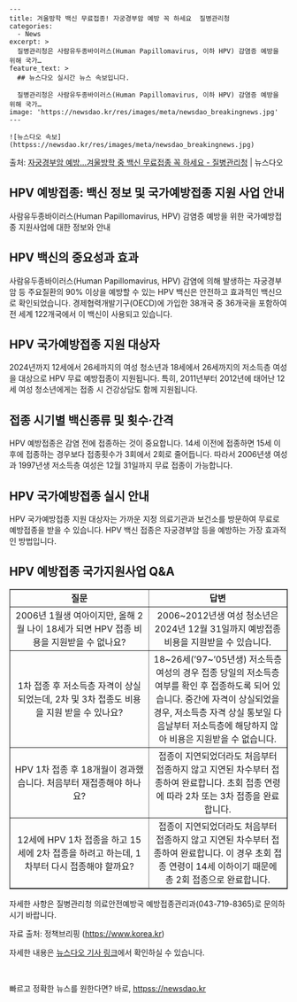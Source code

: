     ---
    title: 겨울방학 백신 무료접종! 자궁경부암 예방 꼭 하세요  질병관리청
    categories:
      - News
    excerpt: >
      질병관리청은 사람유두종바이러스(Human Papillomavirus, 이하 HPV) 감염증 예방을 위해 국가…
    feature_text: >
      ## 뉴스다오 실시간 뉴스 속보입니다.
    
      질병관리청은 사람유두종바이러스(Human Papillomavirus, 이하 HPV) 감염증 예방을 위해 국가…
    image: 'https://newsdao.kr/res/images/meta/newsdao_breakingnews.jpg'
    ---
    
    ![뉴스다오 속보](httpss://newsdao.kr/res/images/meta/newsdao_breakingnews.jpg)

<p>출처: <a href="httpss://newsdao.kr/2994" rel="dofollow">자궁경부암 예방…겨울방학 중 백신 무료접종 꼭 하세요 - 질병관리청</a> | 뉴스다오</p>

<h2>HPV 예방접종: 백신 정보 및 국가예방접종 지원 사업 안내</h2>

<p data-ke-size="size16">사람유두종바이러스(Human Papillomavirus, HPV) 감염증 예방을 위한 국가예방접종 지원사업에 대한 정보와 안내</p>

<h2 data-ke-size="size26">HPV 백신의 중요성과 효과</h2>
사람유두종바이러스(Human Papillomavirus, HPV) 감염에 의해 발생하는 자궁경부암 등 주요질환의 90% 이상을 예방할 수 있는 HPV 백신은 안전하고 효과적인 백신으로 확인되었습니다. 경제협력개발기구(OECD)에 가입한 38개국 중 36개국을 포함하여 전 세계 122개국에서 이 백신이 사용되고 있습니다.

<h2 data-ke-size="size26">HPV 국가예방접종 지원 대상자</h2>
2024년까지 12세에서 26세까지의 여성 청소년과 18세에서 26세까지의 저소득층 여성을 대상으로 HPV 무료 예방접종이 지원됩니다. 특히, 2011년부터 2012년에 태어난 12세 여성 청소년에게는 접종 시 건강상담도 함께 지원됩니다.

<h2 data-ke-size="size26">접종 시기별 백신종류 및 횟수·간격</h2>
HPV 예방접종은 감염 전에 접종하는 것이 중요합니다. 14세 이전에 접종하면 15세 이후에 접종하는 경우보다 접종횟수가 3회에서 2회로 줄어듭니다. 따라서 2006년생 여성과 1997년생 저소득층 여성은 12월 31일까지 무료 접종이 가능합니다.

<h2 data-ke-size="size26">HPV 국가예방접종 실시 안내</h2>
HPV 국가예방접종 지원 대상자는 가까운 지정 의료기관과 보건소를 방문하여 무료로 예방접종을 받을 수 있습니다. HPV 백신 접종은 자궁경부암 등을 예방하는 가장 효과적인 방법입니다.

<h2 data-ke-size="size26">HPV 예방접종 국가지원사업 Q&A</h2>
<table style="width: 100%;" border="1"><colgroup><col style="width: 50%" /><col style="width: 50%" /></colgroup>
<tbody>
<tr>
<td style="text-align: center; height: 17px;"><b>질문</b></td>
<td style="text-align: center; height: 17px;"><b>답변</b></td>
</tr>
<tr>
<td style="text-align: center; height: 17px;">2006년 1월생 여아이지만, 올해 2월 나이 18세가 되면 HPV 접종 비용을 지원받을 수 없나요?</td>
<td style="text-align: center; height: 17px;">2006~2012년생 여성 청소년은 2024년 12월 31일까지 예방접종 비용을 지원받을 수 있습니다.</td>
</tr>
<tr>
<td style="text-align: center; height: 17px;">1차 접종 후 저소득층 자격이 상실되었는데, 2차 및 3차 접종도 비용을 지원 받을 수 있나요?</td>
<td style="text-align: center; height: 17px;">18~26세(’97~’05년생) 저소득층 여성의 경우 접종 당일의 저소득층 여부를 확인 후 접종하도록 되어 있습니다. 중간에 자격이 상실되었을 경우, 저소득층 자격 상실 통보일 다음날부터 저소득층에 해당하지 않아 비용은 지원받을 수 없습니다.</td>
</tr>
<tr>
<td style="text-align: center; height: 17px;">HPV 1차 접종 후 18개월이 경과했습니다. 처음부터 재접종해야 하나요?</td>
<td style="text-align: center; height: 17px;">접종이 지연되었더라도 처음부터 접종하지 않고 지연된 차수부터 접종하여 완료합니다. 초회 접종 연령에 따라 2차 또는 3차 접종을 완료합니다.</td>
</tr>
<tr>
<td style="text-align: center; height: 17px;">12세에 HPV 1차 접종을 하고 15세에 2차 접종을 하려고 하는데, 1차부터 다시 접종해야 할까요?</td>
<td style="text-align: center; height: 17px;">접종이 지연되었더라도 처음부터 접종하지 않고 지연된 차수부터 접종하여 완료합니다. 이 경우 초회 접종 연령이 14세 이하이기 때문에 총 2회 접종으로 완료합니다.</td>
</tr>
</tbody>
</table>

<p data-ke-size="size16">자세한 사항은 질병관리청 의료안전예방국 예방접종관리과(043-719-8365)로 문의하시기 바랍니다.</p>

<p data-ke-size="size16">자료 출처: 정책브리핑 (<a href="httpss://https://www.korea.kr">https://www.korea.kr</a>)</p>
<p data-ke-size="size16">자세한 내용은 <a href="httpss://newsdao.kr/2994">뉴스다오 기사 링크</a>에서 확인하실 수 있습니다.</p>
<p data-ke-size="size16">&nbsp;</p> 

빠르고 정확한 뉴스를 원한다면? 바로, <a href="httpss://newsdao.kr" rel="dofollow">httpss://newsdao.kr</a>


    